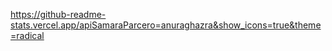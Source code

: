https://github-readme-stats.vercel.app/apiSamaraParcero=anuraghazra&show_icons=true&theme=radical


